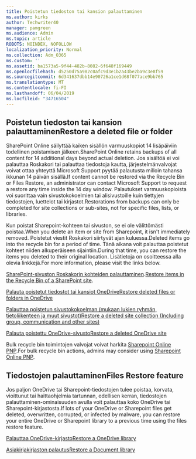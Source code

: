 ```yaml
---
title: Poistetun tiedoston tai kansion palauttaminen
ms.author: kirks
author: Techwriter40
manager: pamgreen
ms.audience: Admin
ms.topic: article
ROBOTS: NOINDEX, NOFOLLOW
localization_priority: Normal
ms.collection: Adm_O365
ms.custom: ''
ms.assetid: ba1573a5-9f44-482b-8082-6f648f169449
ms.openlocfilehash: d5250d75a982c0afc9d3e1b2a43be2ba9c3e8f59
ms.sourcegitcommit: 6d341637dbb14e90726a1ce1d68f077ace9bb765
ms.translationtype: MT
ms.contentlocale: fi-FI
ms.lasthandoff: 06/04/2019
ms.locfileid: "34716504"
---
```

## <a name="restore-a-deleted-file-or-folder"></a><span data-ttu-id="8edef-102">Poistetun tiedoston tai kansion palauttaminen</span><span class="sxs-lookup"><span data-stu-id="8edef-102">Restore a deleted file or folder</span></span>

<span data-ttu-id="8edef-103">SharePoint Online säilyttää kaiken sisällön varmuuskopiot 14 lisäpäiviin todellinen poistamisen jälkeen.</span><span class="sxs-lookup"><span data-stu-id="8edef-103">SharePoint Online retains backups of all content for 14 additional days beyond actual deletion.</span></span> <span data-ttu-id="8edef-104">Jos sisältöä ei voi palauttaa Roskakori tai palauttaa tiedostoja kautta, järjestelmänvalvojat voivat ottaa yhteyttä Microsoft Support pyytää palautusta milloin tahansa ikkunan 14 päivän sisällä.</span><span class="sxs-lookup"><span data-stu-id="8edef-104">If content cannot be restored via the Recycle Bin or Files Restore, an administrator can contact Microsoft Support to request a restore any time inside the 14 day window.</span></span> <span data-ttu-id="8edef-105">Palautukset varmuuskopioista voi suorittaa vain sivustokokoelmien tai alisivustoille kuin tiettyjen tiedostojen, luettelot tai kirjastot.</span><span class="sxs-lookup"><span data-stu-id="8edef-105">Restorations from backups can only be completed for site collections or sub-sites, not for specific files, lists, or libraries.</span></span>

<span data-ttu-id="8edef-106">Kun poistat Sharepoint-kohteen tai sivuston, se ei ole välittömästi poistaa.</span><span class="sxs-lookup"><span data-stu-id="8edef-106">When you delete an item or site from Sharepoint, it isn't immediately removed.</span></span> <span data-ttu-id="8edef-107">Poistetut viestit Roskakori siirtyvät ajan kuluessa.</span><span class="sxs-lookup"><span data-stu-id="8edef-107">Deleted items go into the recycle bin for a period of time.</span></span> <span data-ttu-id="8edef-108">Tänä aikana voit palauttaa poistetut kohteet niiden alkuperäiseen sijaintiin.</span><span class="sxs-lookup"><span data-stu-id="8edef-108">During that time, you can restore the items you deleted to their original location.</span></span> <span data-ttu-id="8edef-109">Lisätietoja on osoitteessa alla olevia linkkejä.</span><span class="sxs-lookup"><span data-stu-id="8edef-109">For more information, please visit the links below.</span></span>

<span data-ttu-id="8edef-110">[SharePoint-sivuston Roskakorin kohteiden palauttaminen](https://support.office.com/en-us/article/restore-deleted-items-from-the-site-collection-recycle-bin-5fa924ee-16d7-487b-9a0a-021b9062d14b?ui=en-US&amp;rs=en-US&amp;ad=US).</span><span class="sxs-lookup"><span data-stu-id="8edef-110">[Restore items in the Recycle Bin of a SharePoint site](https://support.office.com/en-us/article/restore-deleted-items-from-the-site-collection-recycle-bin-5fa924ee-16d7-487b-9a0a-021b9062d14b?ui=en-US&amp;rs=en-US&amp;ad=US).</span></span>

[<span data-ttu-id="8edef-111">Palauta poistetut tiedostot tai kansiot OneDrive</span><span class="sxs-lookup"><span data-stu-id="8edef-111">Restore deleted files or folders in OneDrive</span></span>](https://support.office.com/en-us/article/Restore-deleted-files-or-folders-in-OneDrive-949ada80-0026-4db3-a953-c99083e6a84f)

[<span data-ttu-id="8edef-112">Palauttaa poistetun sivustokokoelman (mukaan lukien ryhmän, tietoliikenteen ja muut sivustot)</span><span class="sxs-lookup"><span data-stu-id="8edef-112">Restore a deleted site collection (Including group, communication and other sites)</span></span>](https://docs.microsoft.com/sharepoint/restore-deleted-site-collection)

[<span data-ttu-id="8edef-113">Palauta poistettu OneDrive-sivusto</span><span class="sxs-lookup"><span data-stu-id="8edef-113">Restore a deleted OneDrive site</span></span>](https://docs.microsoft.com/en-us/onedrive/restore-deleted-onedrive)

<span data-ttu-id="8edef-114">Bulk recycle bin toimintojen valvojat voivat harkita [Sharepoint Online PNP](https://docs.microsoft.com/en-us/powershell/sharepoint/sharepoint-pnp/sharepoint-pnp-cmdlets?view=sharepoint-ps).</span><span class="sxs-lookup"><span data-stu-id="8edef-114">For bulk recycle bin actions, admins may consider using [Sharepoint Online PNP](https://docs.microsoft.com/en-us/powershell/sharepoint/sharepoint-pnp/sharepoint-pnp-cmdlets?view=sharepoint-ps).</span></span>

## <a name="files-restore-feature"></a><span data-ttu-id="8edef-115">Tiedostojen palauttaminen</span><span class="sxs-lookup"><span data-stu-id="8edef-115">Files Restore feature</span></span>

<span data-ttu-id="8edef-116">Jos paljon OneDrive tai Sharepoint-tiedostojen tulee poistaa, korvata, vioittunut tai haittaohjelmia tartunnan, edellisen kerran, tiedostojen palauttaminen-ominaisuuden avulla voit palauttaa koko OneDrive tai Sharepoint-kirjastosta.</span><span class="sxs-lookup"><span data-stu-id="8edef-116">If lots of your OneDrive or Sharepoint files get deleted, overwritten, corrupted, or infected by malware, you can restore your entire OneDrive or Sharepoint library to a previous time using the files restore feature.</span></span>

[<span data-ttu-id="8edef-117">Palauttaa OneDrive-kirjasto</span><span class="sxs-lookup"><span data-stu-id="8edef-117">Restore a OneDrive library</span></span>](https://support.office.com/en-us/article/restore-your-onedrive-fa231298-759d-41cf-bcd0-25ac53eb8a15)

[<span data-ttu-id="8edef-118">Asiakirjakirjaston palautus</span><span class="sxs-lookup"><span data-stu-id="8edef-118">Restore a Document library</span></span>](https://support.office.com/en-us/article/restore-a-document-library-317791c3-8bd0-4dfd-8254-3ca90883d39a?ui=en-US&amp;rs=en-US&amp;ad=US.)

